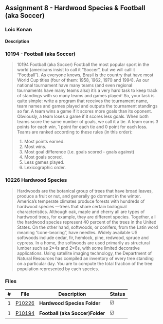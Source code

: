 ## Assignment 8 - Hardwood Species & Football (aka Soccer)

### Loic Konan

#### Description

### 10194 - Football (aka Soccer)

> 10194 Football (aka Soccer) Football the most popular sport in the world (americans insist to call it “Soccer”, but we will call it “Football”). As everyone knows, Brasil is the country that have most World Cup titles (four of them: 1958, 1962, 1970 and 1994). As our national tournament have many teams (and even regional tournaments have many teams also) it’s a very hard task to keep track of standings with so many teams and games played! So, your task is quite simple: write a program that receives the tournament name, team names and games played and outputs the tournament standings so far. A team wins a game if it scores more goals than its oponent. Obviously, a team loses a game if it scores less goals. When both teams score the same number of goals, we call it a tie. A team earns 3 points for each win, 1 point for each tie and 0 point for each loss. Teams are ranked according to these rules (in this order):
>
> 1. Most points earned.
> 2. Most wins.
> 3. Most goal difference (i.e. goals scored - goals against)
> 4. Most goals scored.
> 5. Less games played.
> 6. Lexicographic order.

### 10226 Hardwood Species

> Hardwoods are the botanical group of trees that have broad leaves, produce a fruit or nut, and generally go dormant in the winter. America’s temperate climates produce forests with hundreds of hardwood species —trees that share certain biological characteristics. Although oak, maple and cherry all are types of hardwood trees, for example, they are different species. Together, all the hardwood species represent 40 percent of the trees in the United States. On the other hand, softwoods, or conifers, from the Latin word meaning “cone-bearing”, have needles. Widely available US softwoods include cedar, fir, hemlock, pine, redwood, spruce and cypress. In a home, the softwoods are used primarily as structural lumber such as 2×4s and 2×6s, with some limited decorative applications. Using satellite imaging technology, the Department of Natural Resources has compiled an inventory of every tree standing on a particular day. You are to compute the total fraction of the tree population represented by each species.

### Files

|   #   | File               | Description                 | Status                  |
| :---: | ------------------ | --------------------------- | ----------------------- |
|   1   | [P10226](./P10226) | **Hardwood Species Folder**     | :ballot_box_with_check: |
|   1   | [P10194](./P10194) | **Football (aka Soccer)Folder** | :ballot_box_with_check: |
